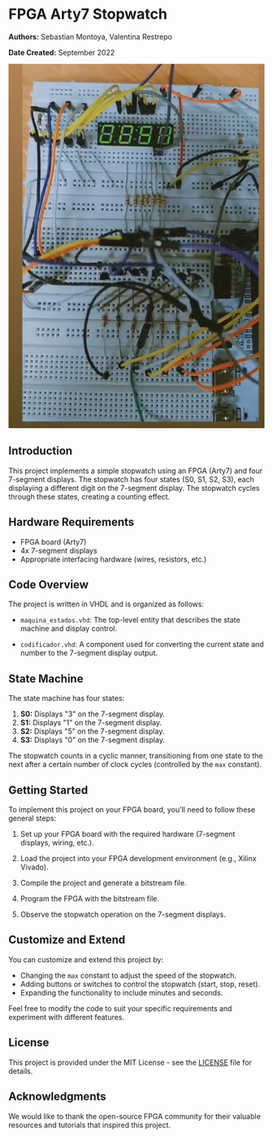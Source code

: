 # FPGA Arty7 Stopwatch

**Authors:** Sebastian Montoya, Valentina Restrepo

**Date Created:** September 2022

![FPGA Arty7 Stopwatch](crono.jpeg)

## Introduction

This project implements a simple stopwatch using an FPGA (Arty7) and four 7-segment displays. The stopwatch has four states (S0, S1, S2, S3), each displaying a different digit on the 7-segment display. The stopwatch cycles through these states, creating a counting effect.

## Hardware Requirements

- FPGA board (Arty7)
- 4x 7-segment displays
- Appropriate interfacing hardware (wires, resistors, etc.)

## Code Overview

The project is written in VHDL and is organized as follows:

- `maquina_estados.vhd`: The top-level entity that describes the state machine and display control.

- `codificador.vhd`: A component used for converting the current state and number to the 7-segment display output.

## State Machine

The state machine has four states:

1. **S0:** Displays "3" on the 7-segment display.
2. **S1:** Displays "1" on the 7-segment display.
3. **S2:** Displays "5" on the 7-segment display.
4. **S3:** Displays "0" on the 7-segment display.

The stopwatch counts in a cyclic manner, transitioning from one state to the next after a certain number of clock cycles (controlled by the `max` constant).

## Getting Started

To implement this project on your FPGA board, you'll need to follow these general steps:

1. Set up your FPGA board with the required hardware (7-segment displays, wiring, etc.).

2. Load the project into your FPGA development environment (e.g., Xilinx Vivado).

3. Compile the project and generate a bitstream file.

4. Program the FPGA with the bitstream file.

5. Observe the stopwatch operation on the 7-segment displays.

## Customize and Extend

You can customize and extend this project by:

- Changing the `max` constant to adjust the speed of the stopwatch.
- Adding buttons or switches to control the stopwatch (start, stop, reset).
- Expanding the functionality to include minutes and seconds.

Feel free to modify the code to suit your specific requirements and experiment with different features.

## License

This project is provided under the MIT License - see the [LICENSE](LICENSE) file for details.

## Acknowledgments

We would like to thank the open-source FPGA community for their valuable resources and tutorials that inspired this project.
